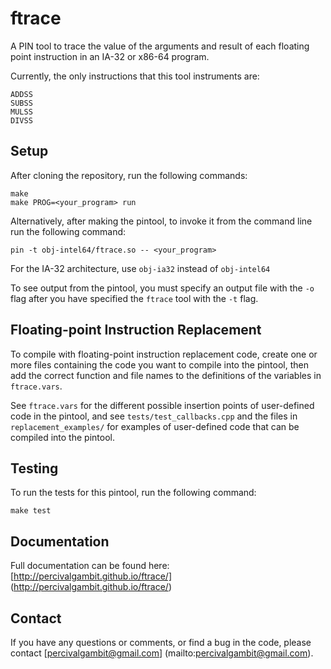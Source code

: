 ftrace
======

A PIN tool to trace the value of the arguments and result of each floating point instruction in an IA-32 or x86-64 program.

Currently, the only instructions that this tool instruments are:

    ADDSS
    SUBSS
    MULSS
    DIVSS


Setup
-----

After cloning the repository, run the following commands:

    make
    make PROG=<your_program> run

Alternatively, after making the pintool, to invoke it from the command line run
the following command:

    pin -t obj-intel64/ftrace.so -- <your_program>

For the IA-32 architecture, use `obj-ia32` instead of `obj-intel64`

To see output from the pintool, you must specify an output file with the `-o`
flag after you have specified the `ftrace` tool with the `-t` flag.

Floating-point Instruction Replacement
--------------------------------------

To compile with floating-point instruction replacement code, create one or more
files containing the code you want to compile into the pintool, then add the
correct function and file names to the definitions of the variables in `ftrace.vars`.

See `ftrace.vars` for the different possible insertion points of user-defined
code in the pintool, and see `tests/test_callbacks.cpp` and the files in
`replacement_examples/` for examples of user-defined code that can be compiled
into the pintool.

Testing
-------

To run the tests for this pintool, run the following command:

    make test

Documentation
-------------

Full documentation can be found here: [http://percivalgambit.github.io/ftrace/] (http://percivalgambit.github.io/ftrace/)

Contact
-------

If you have any questions or comments, or find a bug in the code, please contact
[percivalgambit@gmail.com] (mailto:percivalgambit@gmail.com).
